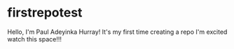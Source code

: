 # firstrepotest
Hello, I'm Paul Adeyinka
Hurray! It's my first time creating a repo
I'm excited 
watch this space!!!
